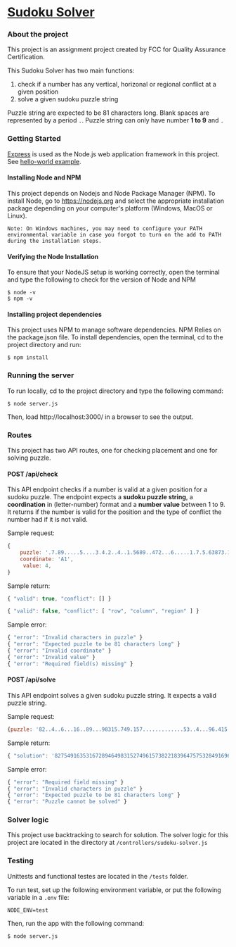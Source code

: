 # [Sudoku Solver](https://www.freecodecamp.org/learn/quality-assurance/quality-assurance-projects/sudoku-solver)

### About the project

This project is an assignment project created by FCC for Quality Assurance Certification.

This Sudoku Solver has two main functions:

1. check if a number has any vertical, horizonal or regional conflict at a given position
2. solve a given sudoku puzzle string

Puzzle string are expected to be 81 characters long. Blank spaces are represented by a period `.`. Puzzle string can only have number **1 to 9** and  `.`

### Getting Started

[Express](https://expressjs.com/) is used as the Node.js web application framework in this project. See [hello-world example](https://expressjs.com/en/starter/hello-world.html).

#### Installing Node and NPM
This project depends on Nodejs and Node Package Manager (NPM). To install Node, go to https://nodejs.org and select the appropriate installation package depending on your computer's platform (Windows, MacOS or Linux).

`Note: On Windows machines, you may need to configure your PATH environmental variable in case you forgot to turn on the add to PATH during the installation steps.`

#### Verifying the Node Installation
To ensure that your NodeJS setup is working correctly, open the terminal and type the following to check for the version of Node and NPM
```
$ node -v
$ npm -v
```

#### Installing project dependencies
This project uses NPM to manage software dependencies. NPM Relies on the package.json file. To install dependencies, open the terminal, cd to the project directory and run:
```
$ npm install
```

### Running the server
To run locally, cd to the project directory and type the following command:
```
$ node server.js
```
Then, load http://localhost:3000/ in a browser to see the output.

### Routes

This project has two API routes, one for checking placement and one for solving puzzle.

#### POST /api/check

This API endpoint checks if a number is valid at a given position for a sudoku puzzle. The endpoint expects a **sudoku puzzle string**, a **coordination** in (letter-number) format and a **number value** between 1 to 9. It returns if the number is valid for the position and the type of conflict the number had if it is not valid.

Sample request:
```js
{
    puzzle: '.7.89.....5....3.4.2..4..1.5689..472...6.....1.7.5.63873.1.2.8.6..47.1..2.9.387.6',
    coordinate: 'A1',
     value: 4,
}
```

Sample return:
```js
{ "valid": true, "conflict": [] }

{ "valid": false, "conflict": [ "row", "column", "region" ] }
```

Sample error:
```js
{ "error": "Invalid characters in puzzle" }
{ "error": "Expected puzzle to be 81 characters long" }
{ "error": "Invalid coordinate" }
{ "error": "Invalid value" }
{ "error": "Required field(s) missing" }
```

#### POST /api/solve

This API endpoint solves a given sudoku puzzle string. It expects a valid puzzle string.

Sample request:
```js
{puzzle: '82..4..6...16..89...98315.749.157.............53..4...96.415..81..7632..3...28.51'}
```

Sample return:
```js
{ "solution": '827549163531672894649831527496157382218396475753284916962415738185763249374928651' }
```

Sample error:
```js
{ "error": "Required field missing" }
{ "error": "Invalid characters in puzzle" }
{ "error": "Expected puzzle to be 81 characters long" }
{ "error": "Puzzle cannot be solved" }
```

### Solver logic

This project use backtracking to search for solution. The solver logic for this project are located in the directory at `/controllers/sudoku-solver.js`

### Testing

Unittests and functional testes are located in the `/tests` folder. 

To run test, set up the following environment variable, or put the following variable in a `.env` file:
```
NODE_ENV=test
```

Then, run the app with the following command:
```
$ node server.js
```